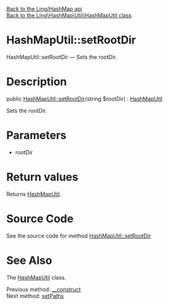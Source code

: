 [Back to the Ling/HashMap api](https://github.com/lingtalfi/HashMap/blob/master/doc/api/Ling/HashMap.md)<br>
[Back to the Ling\HashMap\Util\HashMapUtil class](https://github.com/lingtalfi/HashMap/blob/master/doc/api/Ling/HashMap/Util/HashMapUtil.md)


HashMapUtil::setRootDir
================



HashMapUtil::setRootDir — Sets the rootDir.




Description
================


public [HashMapUtil::setRootDir](https://github.com/lingtalfi/HashMap/blob/master/doc/api/Ling/HashMap/Util/HashMapUtil/setRootDir.md)(string $rootDir) : [HashMapUtil](https://github.com/lingtalfi/HashMap/blob/master/doc/api/Ling/HashMap/Util/HashMapUtil.md)




Sets the rootDir.




Parameters
================


- rootDir

    


Return values
================

Returns [HashMapUtil](https://github.com/lingtalfi/HashMap/blob/master/doc/api/Ling/HashMap/Util/HashMapUtil.md).








Source Code
===========
See the source code for method [HashMapUtil::setRootDir](https://github.com/lingtalfi/HashMap/blob/master/Util/HashMapUtil.php#L112-L116)


See Also
================

The [HashMapUtil](https://github.com/lingtalfi/HashMap/blob/master/doc/api/Ling/HashMap/Util/HashMapUtil.md) class.

Previous method: [__construct](https://github.com/lingtalfi/HashMap/blob/master/doc/api/Ling/HashMap/Util/HashMapUtil/__construct.md)<br>Next method: [setPaths](https://github.com/lingtalfi/HashMap/blob/master/doc/api/Ling/HashMap/Util/HashMapUtil/setPaths.md)<br>

